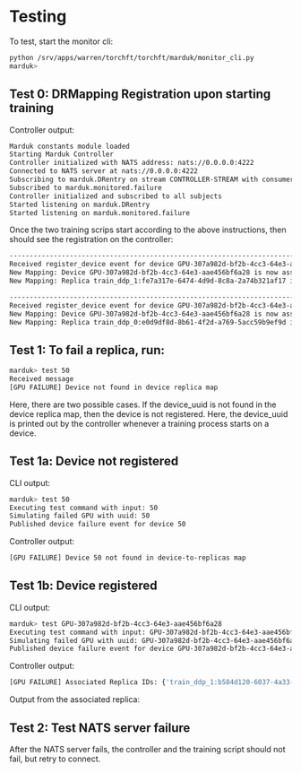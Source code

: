 # Testing

To test, start the monitor cli:
```sh
python /srv/apps/warren/torchft/torchft/marduk/monitor_cli.py
marduk>
```

## Test 0: DRMapping Registration upon starting training

Controller output:

```bash
Marduk constants module loaded
Starting Marduk Controller
Controller initialized with NATS address: nats://0.0.0.0:4222
Connected to NATS server at nats://0.0.0.0:4222
Subscribing to marduk.DRentry on stream CONTROLLER-STREAM with consumer controller-consumer
Subscribed to marduk.monitored.failure
Controller initialized and subscribed to all subjects
Started listening on marduk.DRentry
Started listening on marduk.monitored.failure
```

Once the two training scrips start according to the above instructions, then should see the registration on the controller:

```bash
----------------------------------------------------------------------------------------------------
Received register_device event for device GPU-307a982d-bf2b-4cc3-64e3-aae456bf6a28 and replica train_ddp_1:fe7a317e-6474-4d9d-8c8a-2a74b321af17
New Mapping: Device GPU-307a982d-bf2b-4cc3-64e3-aae456bf6a28 is now associated with replicas: {'train_ddp_1:fe7a317e-6474-4d9d-8c8a-2a74b321af17'}
New Mapping: Replica train_ddp_1:fe7a317e-6474-4d9d-8c8a-2a74b321af17 is now associated with devices: {'GPU-307a982d-bf2b-4cc3-64e3-aae456bf6a28'}

----------------------------------------------------------------------------------------------------
Received register_device event for device GPU-307a982d-bf2b-4cc3-64e3-aae456bf6a28 and replica train_ddp_0:e0d9df8d-8b61-4f2d-a769-5acc59b9ef9d
New Mapping: Device GPU-307a982d-bf2b-4cc3-64e3-aae456bf6a28 is now associated with replicas: {'train_ddp_0:e0d9df8d-8b61-4f2d-a769-5acc59b9ef9d', 'train_ddp_1:fe7a317e-6474-4d9d-8c8a-2a74b321af17'}
New Mapping: Replica train_ddp_0:e0d9df8d-8b61-4f2d-a769-5acc59b9ef9d is now associated with devices: {'GPU-307a982d-bf2b-4cc3-64e3-aae456bf6a28'}
```

## Test 1: To fail a replica, run:

```sh
marduk> test 50
Received message
[GPU FAILURE] Device not found in device replica map
```

Here, there are two possible cases. If the device_uuid is not found in the device replica map, then the device is not registered.
Here, the device_uuid is printed out by the controller whenever a training process starts on a device.

## Test 1a: Device not registered

CLI output:

```bash
marduk> test 50
Executing test command with input: 50
Simulating failed GPU with uuid: 50
Published device failure event for device 50
```

Controller output:
```bash
[GPU FAILURE] Device 50 not found in device-to-replicas map
```

## Test 1b: Device registered

CLI output:
```sh
marduk> test GPU-307a982d-bf2b-4cc3-64e3-aae456bf6a28
Executing test command with input: GPU-307a982d-bf2b-4cc3-64e3-aae456bf6a28
Simulating failed GPU with uuid: GPU-307a982d-bf2b-4cc3-64e3-aae456bf6a28
Published device failure event for device GPU-307a982d-bf2b-4cc3-64e3-aae456bf6a28
```

Controller output:

```bash
[GPU FAILURE] Associated Replica IDs: {'train_ddp_1:b584d120-6037-4a33-aeb6-54fcbcbee9bf'}
```

Output from the associated replica:

## Test 2: Test NATS server failure

After the NATS server fails, the controller and the training script should not fail, but retry to connect.